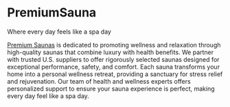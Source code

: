 # PremiumSauna
Where every day feels like a spa day

[Premium Saunas](https://premiumsaunas.com) is dedicated to promoting wellness and relaxation through high-quality saunas that combine luxury with health benefits. We partner with trusted U.S. suppliers to offer rigorously selected saunas designed for exceptional performance, safety, and comfort. Each sauna transforms your home into a personal wellness retreat, providing a sanctuary for stress relief and rejuvenation. Our team of health and wellness experts offers personalized support to ensure your sauna experience is perfect, making every day feel like a spa day.
